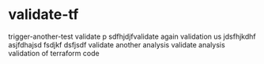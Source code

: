 # validate-tf

trigger-another-test
validate p
sdfhjdjfvalidate again
validation us
jdsfhjkdhf
asjfdhajsd
fsdjkf
dsfjsdf
validate another analysis
validate analysis
validation of terraform code
